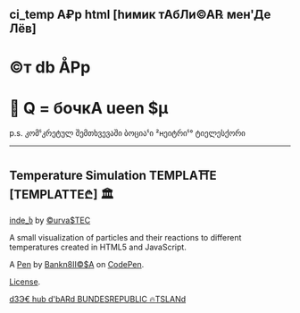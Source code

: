 ## ci_temp A₽p html [hимик тАбЛи©А℞ мен'Де Лёв]
# ©т db ÅPp
# 🌯 Q = бочкА ueen $µ 

p.s. კომჼკრეტულ შემთხვევაში ბოციაჼი ²нეიტრიჼ° ტიელესქორი


----------------------
Temperature Simulation TEMPLA⛩E [TEMPLATTE₾] 🏛 
----------------------
[inde_ხ](https://barionleg.github.io/queensu/ctappindex.html) by [©urva$TEC](https://github.com/barionleg/CurvasTES/blob/master/index.html)

A small visualization of particles and their reactions to different temperatures created in HTML5 and JavaScript.

A [Pen](https://codepen.io/barionleg/pen/ExrBmBg) by [Bankn8II©$A](https://codepen.io/barionleg) on [CodePen](https://codepen.io).

[License](https://codepen.io/license/pen/ExrBmBg).

[d3Э€ hub d'bARd BUNDESREPUBLIC 🔥TSLANd ](https://aibolem.github.io/periodic-table-1/)
